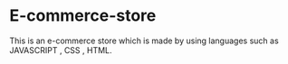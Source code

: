 # E-commerce-store
This is an e-commerce store which is made by using languages such as JAVASCRIPT , CSS , HTML.
